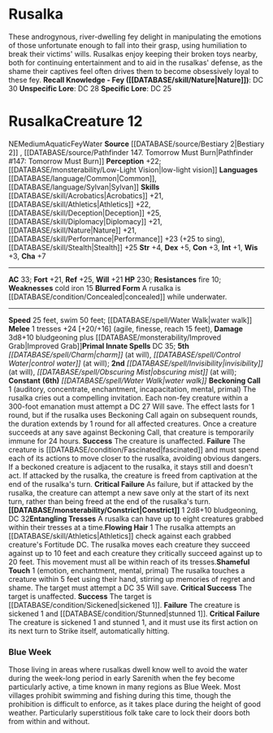﻿---
ac: '33'
alignment: NE
all_resistance: null
burrow_speed: null
charisma: '+7'
climb_speed: null
constitution: '+3'
creature_ability:
- Beckoning Call
- Blurred Form
- Constrict
- Entangling Tresses
- Flowing Hair
- Shameful Touch
creature_family: null
description: 'These androgynous, river-dwelling fey delight in manipulating the emotions
  of those unfortunate enough to fall into their grasp, using humiliation to break
  their victims'' wills. Rusalkas enjoy keeping their broken toys nearby, both for
  continuing entertainment and to aid in the rusalkas'' defense, as the shame their
  captives feel often drives them to become obsessively loyal to these fey.<br/><br/><b><u>Recall
  Knowledge - Fey</u> ( [[DATABASE/skill/Nature|Nature]] )</b>: DC 30<br/><b><u>Unspecific
  Lore</u></b>: DC 28<br/><b><u>Specific Lore</u></b>: DC 25'
dexterity: '+5'
element: Water
fly_speed: null
fortitude: '+21'
hardness: null
hp: '230'
id: '790'
immunity: null
intelligence: '+1'
land_speed: '25'
language:
- '[[DATABASE/language/Common|Common]]'
- '[[DATABASE/language/Sylvan|Sylvan]]'
level: '12'
max_speed: '50'
name: Rusalka
perception: '+22'
rarity: Common
reflex: '+25'
resistance:
- fire 10
rus_type_level: null
school: null
sense:
- '[[DATABASE/monsterability/Low-Light Vision|low-light vision]]'
size: Medium
skill:
- '[[DATABASE/skill/Acrobatics|Acrobatics]] +21'
- '[[DATABASE/skill/Athletics|Athletics]] +22'
- '[[DATABASE/skill/Deception|Deception]] +25'
- '[[DATABASE/skill/Diplomacy|Diplomacy]] +21'
- '[[DATABASE/skill/Nature|Nature]] +21'
- '[[DATABASE/skill/Performance|Performance]] +23'
- '[[DATABASE/skill/Stealth|Stealth]] +25'
source: '[[DATABASE/source/Bestiary 2|Bestiary 2]]'
speed:
- 25 feet
- swim 50 feet; [[DATABASE/spell/Water Walk|water walk]]
spell:
- '[[DATABASE/spell/Charm|Charm]]'
- '[[DATABASE/spell/Control Water|ControlWater]]'
- '[[DATABASE/spell/Invisibility|Invisibility]]'
- '[[DATABASE/spell/Obscuring Mist|Obscuring Mist]]'
- '[[DATABASE/spell/Water Walk|Water Walk]]'
strength: '+4'
strength_req: '4'
strongest_save:
- Reflex
swim_speed: '50'
trait:
- '[[DATABASE/trait/Aquatic|Aquatic]]'
- '[[DATABASE/trait/Fey|Fey]]'
- '[[DATABASE/trait/Water|Water]]'
type: Creature
vision: Low-light vision
weakest_save:
- Fortitude
- Will
weakness:
- cold iron 15
will: '+21'
wisdom: '+3'

---
# Rusalka

These androgynous, river-dwelling fey delight in manipulating the emotions of those unfortunate enough to fall into their grasp, using humiliation to break their victims' wills. Rusalkas enjoy keeping their broken toys nearby, both for continuing entertainment and to aid in the rusalkas' defense, as the shame their captives feel often drives them to become obsessively loyal to these fey.
**Recall Knowledge - Fey ([[DATABASE/skill/Nature|Nature]])**: DC 30
**Unspecific Lore**: DC 28
**Specific Lore**: DC 25

# Rusalka<span class="item-type">Creature 12</span>

<span class="trait-alignment item-trait">NE</span><span class="trait-size item-trait">Medium</span><span class="item-trait">Aquatic</span><span class="item-trait">Fey</span><span class="item-trait">Water</span>
**Source** [[DATABASE/source/Bestiary 2|Bestiary 2]] , [[DATABASE/source/Pathfinder 147. Tomorrow Must Burn|Pathfinder #147: Tomorrow Must Burn]]
**Perception** +22; [[DATABASE/monsterability/Low-Light Vision|low-light vision]]
**Languages** [[DATABASE/language/Common|Common]], [[DATABASE/language/Sylvan|Sylvan]]
**Skills** [[DATABASE/skill/Acrobatics|Acrobatics]] +21, [[DATABASE/skill/Athletics|Athletics]] +22, [[DATABASE/skill/Deception|Deception]] +25, [[DATABASE/skill/Diplomacy|Diplomacy]] +21, [[DATABASE/skill/Nature|Nature]] +21, [[DATABASE/skill/Performance|Performance]] +23 (+25 to sing), [[DATABASE/skill/Stealth|Stealth]] +25
**Str** +4, **Dex** +5, **Con** +3, **Int** +1, **Wis** +3, **Cha** +7

---
**AC** 33; **Fort** +21, **Ref** +25, **Will** +21
**HP** 230; **Resistances** fire 10; **Weaknesses** cold iron 15
<span class="in-box-ability">**Blurred Form** A rusalka is [[DATABASE/condition/Concealed|concealed]] while underwater.</span>

---
**Speed** 25 feet, swim 50 feet; [[DATABASE/spell/Water Walk|water walk]]
<span class="in-box-ability">**Melee** <span class="action-icon">1</span> tresses +24 [+20/+16] (agile, finesse, reach 15 feet), **Damage** 3d8+10 bludgeoning plus [[DATABASE/monsterability/Improved Grab|Improved Grab]]</span>**Primal Innate Spells** DC 35; **5th** _[[DATABASE/spell/Charm|charm]]_ (at will), _[[DATABASE/spell/Control Water|control water]]_ (at will); **2nd** _[[DATABASE/spell/Invisibility|invisibility]]_ (at will), _[[DATABASE/spell/Obscuring Mist|obscuring mist]]_ (at will); **Constant** **(6th)** _[[DATABASE/spell/Water Walk|water walk]]_
<span class="in-box-ability">**Beckoning Call** <span class="action-icon">1</span> (auditory, concentrate, enchantment, incapacitation, mental, primal) The rusalka cries out a compelling invitation. Each non-fey creature within a 300-foot emanation must attempt a DC 27 Will save. The effect lasts for 1 round, but if the rusalka uses Beckoning Call again on subsequent rounds, the duration extends by 1 round for all affected creatures. Once a creature succeeds at any save against Beckoning Call, that creature is temporarily immune for 24 hours. 
**Success** The creature is unaffected. 
**Failure** The creature is [[DATABASE/condition/Fascinated|fascinated]] and must spend each of its actions to move closer to the rusalka, avoiding obvious dangers. If a beckoned creature is adjacent to the rusalka, it stays still and doesn't act. If attacked by the rusalka, the creature is freed from captivation at the end of the rusalka's turn. 
**Critical Failure** As failure, but if attacked by the rusalka, the creature can attempt a new save only at the start of its next turn, rather than being freed at the end of the rusalka's turn.</span><span class="in-box-ability">**[[DATABASE/monsterability/Constrict|Constrict]]** <span class="action-icon">1</span> 2d8+10 bludgeoning, DC 32</span><span class="in-box-ability">**Entangling Tresses** A rusalka can have up to eight creatures grabbed within their tresses at a time.</span><span class="in-box-ability">**Flowing Hair** <span class="action-icon">1</span> The rusalka attempts an [[DATABASE/skill/Athletics|Athletics]] check against each grabbed creature's Fortitude DC. The rusalka moves each creature they succeed against up to 10 feet and each creature they critically succeed against up to 20 feet. This movement must all be within reach of its tresses.</span><span class="in-box-ability">**Shameful Touch** <span class="action-icon">1</span> (emotion, enchantment, mental, primal) The rusalka touches a creature within 5 feet using their hand, stirring up memories of regret and shame. The target must attempt a DC 35 Will save. 
**Critical Success** The target is unaffected. 
**Success** The target is [[DATABASE/condition/Sickened|sickened 1]]. 
**Failure** The creature is sickened 1 and [[DATABASE/condition/Stunned|stunned 1]]. 
**Critical Failure** The creature is sickened 1 and stunned 1, and it must use its first action on its next turn to Strike itself, automatically hitting.</span>

###  Blue Week

Those living in areas where rusalkas dwell know well to avoid the water during the week-long period in early Sarenith when the fey become particularly active, a time known in many regions as Blue Week. Most villages prohibit swimming and fishing during this time, though the prohibition is difficult to enforce, as it takes place during the height of good weather. Particularly superstitious folk take care to lock their doors both from within and without.